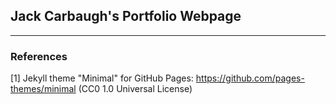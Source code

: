 ## Jack Carbaugh's Portfolio Webpage


___

### References

[1] Jekyll theme "Minimal" for GitHub Pages: https://github.com/pages-themes/minimal (CC0 1.0 Universal License)

